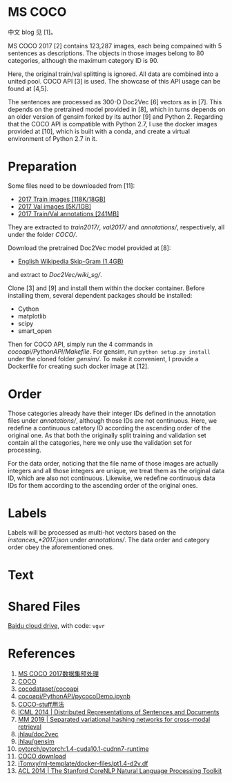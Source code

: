# MS COCO

中文 blog 见 [1]。

MS COCO 2017 [2] contains 123,287 images,
each being compained with 5 sentences as descriptions.
The objects in those images belong to 80 categories,
although the maximum category ID is 90.

Here, the original train/val splitting is ignored.
All data are combined into a united pool.
COCO API [3] is used.
The showcase of this API usage can be found at [4,5].

The sentences are processed as 300-D Doc2Vec [6] vectors as in [7].
This depends on the pretrained model provided in [8],
which in turns depends on an older version of gensim forked by its author [9] and Python 2.
Regarding that the COCO API is compatible with Python 2.7,
I use the docker images provided at [10],
which is built with a conda,
and create a virtual environment of Python 2.7 in it.

# Preparation

Some files need to be downloaded from [11]:

- [2017 Train images [118K/18GB]](http://images.cocodataset.org/zips/train2017.zip)
- [2017 Val images [5K/1GB]](http://images.cocodataset.org/zips/val2017.zip)
- [2017 Train/Val annotations [241MB]](http://images.cocodataset.org/annotations/annotations_trainval2017.zip)

They are extracted to *train2017/*, *val2017/* and *annotations/*, respectively,
all under the folder *COCO/*.

Download the pretrained Doc2Vec model provided at [8]:

- [English Wikipedia Skip-Gram (1.4GB)](https://cloudstor.aarnet.edu.au/plus/s/Ss4E5by3Ukj0JuN/download)

and extract to *Doc2Vec/wiki_sg/*.

Clone [3] and [9] and install them within the docker container.
Before installing them,
several dependent packages should be installed:

- Cython
- matplotlib
- scipy
- smart_open

Then for COCO API,
simply run the 4 commands in *cocoapi/PythonAPI/Makefile*.
For gensim,
run `python setup.py install` under the cloned folder *gensim/*.
To make it convenient,
I provide a Dockerfile for creating such docker image at [12].

# Order

Those categories already have their integer IDs defined in the annotation files under *annotations/*,
although those IDs are not continuous.
Here,
we redefine a continuous catetory ID according the ascending order of the original one.
As that both the originally split training and validation set contain all the categories,
here we only use the validation set for processing.

For the data order,
noticing that the file name of those images are actually integers
and all those integers are unique,
we treat them as the original data ID,
which are also not continuous.
Likewise,
we redefine continuous data IDs for them according to the ascending order of the original ones.

# Labels

Labels will be processed as multi-hot vectors
based on the *instances_\*2017.json* under *annotations/*.
The data order and category order obey the aforementioned ones.

# Text

# Shared Files

[Baidu cloud drive](https://pan.baidu.com/s/1G8R0gHNI33vhx3TQukYDBg), with code: `vgvr`

# References

1. [MS COCO 2017数据集预处理](https://blog.csdn.net/HackerTom/article/details/117001560)
2. [COCO](https://cocodataset.org/#home)
3. [cocodataset/cocoapi](https://github.com/cocodataset/cocoapi)
4. [cocoapi/PythonAPI/pycocoDemo.ipynb](https://github.com/cocodataset/cocoapi/blob/master/PythonAPI/pycocoDemo.ipynb)
5. [COCO-stuff用法](https://blog.csdn.net/HackerTom/article/details/114588496)
6. [ICML 2014 | Distributed Representations of Sentences and Documents](https://proceedings.mlr.press/v32/le14.html)
7. [MM 2019 | Separated variational hashing networks for cross-modal retrieval](https://dl.acm.org/doi/10.1145/3343031.3351078)
8. [jhlau/doc2vec](https://github.com/jhlau/doc2vec)
9. [jhlau/gensim](https://github.com/jhlau/gensim)
10. [pytorch/pytorch:1.4-cuda10.1-cudnn7-runtime](https://hub.docker.com/layers/pytorch/pytorch/1.4-cuda10.1-cudnn7-runtime/images/sha256-ee783a4c0fccc7317c150450e84579544e171dd01a3f76cf2711262aced85bf7?context=explore)
11. [COCO download](https://cocodataset.org/#download)
12. [iTomxy/ml-template/docker-files/pt1.4-d2v.df](https://github.com/iTomxy/ml-template/blob/master/docker-files/pt1.4-d2v.df)
13. [ACL 2014 | The Stanford CoreNLP Natural Language Processing Toolkit](https://aclanthology.org/P14-5010/)
